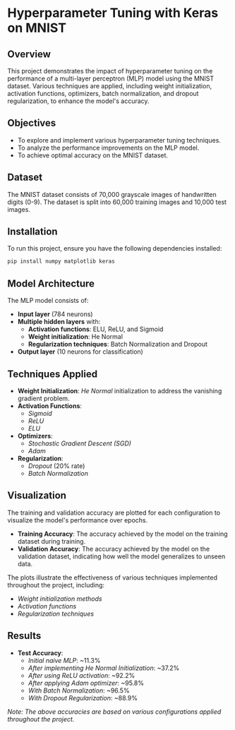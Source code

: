 # Hyperparameter Tuning with Keras on MNIST

## Overview

This project demonstrates the impact of hyperparameter tuning on the performance of a multi-layer perceptron (MLP) model using the MNIST dataset. Various techniques are applied, including weight initialization, activation functions, optimizers, batch normalization, and dropout regularization, to enhance the model's accuracy.

## Objectives

- To explore and implement various hyperparameter tuning techniques.
- To analyze the performance improvements on the MLP model.
- To achieve optimal accuracy on the MNIST dataset.

## Dataset

The MNIST dataset consists of 70,000 grayscale images of handwritten digits (0-9). The dataset is split into 60,000 training images and 10,000 test images.

## Installation

To run this project, ensure you have the following dependencies installed:

```bash
pip install numpy matplotlib keras
```

## Model Architecture

The MLP model consists of:

- **Input layer** (784 neurons)
- **Multiple hidden layers** with:
  - **Activation functions**: ELU, ReLU, and Sigmoid
  - **Weight initialization**: He Normal
  - **Regularization techniques**: Batch Normalization and Dropout
- **Output layer** (10 neurons for classification)

## Techniques Applied

- **Weight Initialization**: *He Normal* initialization to address the vanishing gradient problem.
- **Activation Functions**:
  - *Sigmoid*
  - *ReLU*
  - *ELU*
- **Optimizers**:
  - *Stochastic Gradient Descent (SGD)*
  - *Adam*
- **Regularization**:
  - *Dropout* (20% rate)
  - *Batch Normalization*

## Visualization

The training and validation accuracy are plotted for each configuration to visualize the model's performance over epochs. 

- **Training Accuracy**: The accuracy achieved by the model on the training dataset during training.
- **Validation Accuracy**: The accuracy achieved by the model on the validation dataset, indicating how well the model generalizes to unseen data.

The plots illustrate the effectiveness of various techniques implemented throughout the project, including:
- *Weight initialization methods*
- *Activation functions*
- *Regularization techniques*

## Results

- **Test Accuracy**:
  - *Initial naive MLP*: ~11.3%
  - *After implementing He Normal Initialization*: ~37.2%
  - *After using ReLU activation*: ~92.2%
  - *After applying Adam optimizer*: ~95.8%
  - *With Batch Normalization*: ~96.5%
  - *With Dropout Regularization*: ~88.9%

*Note: The above accuracies are based on various configurations applied throughout the project.*

